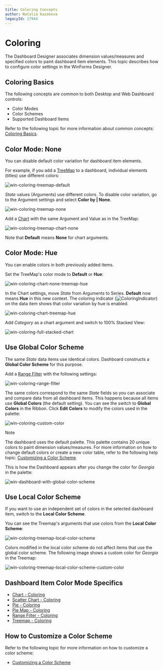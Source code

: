 ```yaml
---
title: Coloring Concepts
author: Natalia Kazakova
legacyId: 17944
---
```

# Coloring 

The Dashboard Designer associates dimension values/measures and specified colors to paint dashboard item elements. This topic describes how to configure color settings in the WinForms Designer.

## Coloring Basics

The following concepts are common to both Desktop and Web Dashboard controls:

* Color Modes
* Color Schemes
* Supported Dashboard Items

Refer to the following topic for more information about common concepts: [Coloring Basics](../coloring.md).

## Color Mode: None 

You can disable default color variation for dashboard item elements.  

For example, if you add a [TreeMap](../../designing-dashboard-items/treemap.md) to a dashboard, individual elements (titles) use different colors: 

![win-coloring-treemap-default](../../../../images/win-coloring-treemap-default.png)

_State_ values (Arguments) use different colors. To disable color variation, go to the Argument settings and select **Color by | None**.

![win-coloring-treemap-none](../../../../images/win-coloring-treemap-none.png)

Add a [Chart](../../designing-dashboard-items/chart.md) with the same Argument and Value as in the TreeMap: 

![win-coloring-treemap-chart-none](../../../../images/win-coloring-treemap-chart-none.png)

Note that **Default** means **None** for chart arguments.  

## Color Mode: Hue 

You can enable colors in both previously added items.

Set the TreeMap's color mode to **Default** or **Hue**: 

![win-coloring-chart-none-treemap-hue](../../../../images/win-coloring-chart-none-treemap-hue.png)


In the Chart settings, move _State_ from Arguments to Series. **Default** now means **Hue** in this new context. The coloring indicator (![ColoringIndicator](../../../../images/coloringindicator25453.png)) on the data item shows that color variation by hue is enabled.

![win-coloring-chart-treemap-hue](../../../../images/win-coloring-chart-treemap-hue.png)

Add _Category_ as a chart argument and switch to 100% Stacked View:  

![win-coloring-full-stacked-chart](../../../../images/win-coloring-full-stacked-chart.png)

## Use Global Color Scheme 

The same _State_ data items use identical colors. Dashboard constructs a **Global Color Scheme** for this purpose. 

Add a [Range Filter](../../designing-dashboard-items/range-filter.md) with the following settings: 

![win-coloring-range-filter](../../../../images/win-coloring-range-filter.png)

The same colors correspond to the same _State_ fields so you can associate and compare data from all dashboard items. This happens because all items use **Global Colors** (the default setting). You can see the switch to **Global Colors** in the Ribbon. Click **Edit Colors** to modify the colors used in the palette:  

![win-coloring-custom-color](../../../../images/win-coloring-custom-color.png)

> [!NOTE]
> The dashboard uses the default palette. This palette contains 20 unique colors to paint dimension values/measures. For more information on how to change default colors or create a new color table, refer to the following help topic: [Customizing a Color Scheme](customizing-a-color-scheme.md). 

This is how the Dashboard appears after you change the color for *Georgia* in the palette:

![win-dashboard-with-global-color-scheme](../../../../images/win-dashboard-with-global-color-scheme.png)

## Use Local Color Scheme 

If you want to use an independent set of colors in the selected dashboard item, switch to the **Local Color Scheme**. 

You can see the Treemap's arguments that use colors from the **Local Color Scheme**:  

![win-coloring-treemap-local-color-scheme](../../../../images/win-coloring-treemap-local-color-scheme.png)

Colors modified in the local color scheme do not affect items that use the global color scheme. The following image shows a custom color for _Georgia_ in the Treemap:

![win-coloring-treemap-local-color-scheme-custom-color](../../../../images/win-coloring-treemap-local-color-scheme-custom-color.png)

## Dashboard Item Color Mode Specifics

* [Chart - Coloring](../../designing-dashboard-items/chart/coloring.md)
* [Scatter Chart - Coloring](../../designing-dashboard-items/scatter-chart/coloring.md)
* [Pie - Coloring](../../designing-dashboard-items/pies/coloring.md)
* [Pie Map - Coloring](../../designing-dashboard-items/geo-point-maps/pie-map/coloring.md)
* [Range Filter - Coloring](../../designing-dashboard-items/range-filter/coloring.md)
* [Treemap - Coloring](../../designing-dashboard-items/treemap/coloring.md)

## How to Customize a Color Scheme

Refer to the following topic for more information on how to customize a color scheme:
* [Customizing a Color Scheme](customizing-a-color-scheme.md)
